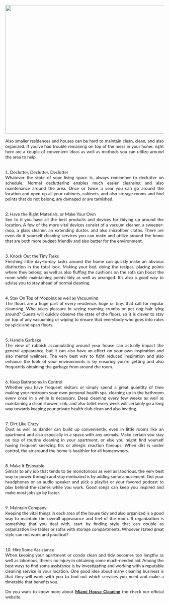 
 
 <!DOCTYPE html>
<html>
<title>10 Ways to Keep Your Apartment Tidy</title>
<meta property="og:title" content="Miami Cleaning Services" />
<meta name="keywords" content="Miami Cleaning Services" />
<meta charset="UTF-8">
<meta name="viewport" content="width=device-width, initial-scale=1">
<link rel="stylesheet" href="https://www.w3schools.com/w3css/4/w3.css">
<link rel="icon" href="https://icons.iconarchive.com/icons/aha-soft/free-global-security/16/Global-Network-icon.png" type="image/gif" sizes="16x16">
<link rel="stylesheet" href="https://cdnjs.cloudflare.com/ajax/libs/font-awesome/4.7.0/css/font-awesome.min.css">
<style>
body {font-family: "Lato", sans-serif}
.mySlides {display: none}
</style>
<body>


<!-- Page content -->
<div class="w3-content" style="max-width:2000px;margin-top:46px">
  
  <!-- The Band Section -->
  <div class="w3-container w3-content w3-center w3-padding-64" style="max-width:900px" id="band">
    <h1 class="w3-wide"></h1>
    <p class="w3-opacity"><i></a></i></p> 
    <p class="w3-justify">
	



<p><a href="https://cleanzen.com/miami"><img style="display: block; margin-left: auto; margin-right: auto;" src="https://media.istockphoto.com/id/1194917917/photo/beautiful-cleaning-woman-with-her-team-at-an-office-holding-a-bucket-with-cleaning-products.jpg?s=612x612&amp;w=0&amp;k=20&amp;c=KNJ-N7MZwckh-5OROps-B21q6vme0u6dSm8Akplo040=" alt="" width="612" height="408" /></a></p>
<p style="text-align: justify;">Also smaller residences and houses can be hard to maintain clean, clean, and also organized. If you've had trouble remaining on top of the mess in your home, right here are a couple of convenient ideas as well as methods you can utilize around the area to help.</p>
<p style="text-align: justify;"><br />1. Declutter, Declutter, Declutter<br />Whatever the state of your living space is, always remember to declutter on schedule. Normal decluttering enables much easier cleansing and also maintenance around the area. Once or twice a year you can go around the location and open up all your cabinets, cabinets, and also storage rooms and find points that do not belong, are damaged or are tarnished.</p>
<p style="text-align: justify;"><br />2. Have the Right Materials, or Make Your Own<br />See to it you have all the best products and devices for tidying up around the location. A few of the more vital devices consist of a vacuum cleaner, a sweeper-mop, a glass cleaner, an extending duster, and also microfiber cloths. There are even do it yourself cleaning services you can make and utilize around the home that are both more budget-friendly and also better for the environment.</p>
<p style="text-align: justify;"><br />3. Knock Out the Tiny Tasks<br />Finishing little day-to-day tasks around the home can quickly make an obvious distinction in the total look. Making your bed, doing the recipes, placing points where they belong, as well as also fluffing the cushions on the sofa can boost the room while maintaining points tidy as well as arranged. It's also a good way to advise you to stay ahead of normal cleaning.</p>
<p style="text-align: justify;"><br />4. Stay On Top of Mopping as well as Vacuuming<br />The floors are a huge part of every residence, huge or tiny, that call for regular cleansing. Who takes pleasure in seeing roaming crumbs or pet dog hair lying around? Guests will quickly observe the state of the floors, so it is clever to stay on top of any vacuuming or wiping to ensure that everybody who goes into rates by spick-and-span floors.</p>
<p style="text-align: justify;"><br />5. Handle Garbage<br />The view of rubbish accumulating around your house can actually impact the general appearance, but it can also have an effect on your own inspiration and also mental wellness. The very best way to fight reduced inspiration and also enhance the look of your environments is by ensuring you're getting and also frequently obtaining the garbage from around the room.</p>
<p style="text-align: justify;"><br />6. Keep Bathrooms In Control<br />Whether you have frequent visitors or simply spend a great quantity of time making your restroom your own personal health spa, cleaning up in the bathroom every once in a while is necessary. Deep cleaning every few weeks as well as maintaining a clean shower, sink, and also toilet every week will certainly go a long way towards keeping your private health club clean and also inviting.</p>
<p style="text-align: justify;"><br />7. Dirt Like Crazy<br />Dust as well as dander can build up conveniently, even in little rooms like an apartment and also especially in a space with any animals. Make certain you stay on top of routine cleaning in your apartment, or else you might find yourself having frequent sneezing fits or allergic reaction flareups. When dirt is under control, the air around the home is healthier for all homeowners.</p>
<p style="text-align: justify;"><br />8. Make it Enjoyable<br />Similar to any job that tends to be monotonous as well as laborious, the very best way to power through and stay motivated is by adding some amusement. Get your headphones or an audio speaker and pick a playlist or your favored podcast to play behind-the-scenes while you work. Good songs can keep you inspired and make most jobs go by faster.</p>
<p style="text-align: justify;"><br />9. Maintain Company<br />Keeping the vital things in each area of the house tidy and also organized is a good way to maintain the overall appearance and feel of the room. If organization is something that you deal with, start by finding style that can double as organization like tables or sofas with storage compartments. Whoever stated great style can not work and practical?</p>
<p style="text-align: justify;"><br />10. Hire Some Assistance<br />When keeping your apartment or condo clean and tidy becomes too lengthy as well as laborious, there's no injury in obtaining some much-needed aid. Among the best ways to find some assistance is by investigating and working with a reputable cleaning service in your location. One good idea about many cleaning business is that they will work with you to find out which services you need and make a timetable that benefits you.</p>
<p style="text-align: justify;">Do you want to know more about <a href="https://cleanzen.com/miami"><strong>Miami House Cleaning</strong></a> the check our official website.</p>






<!-- Footer -->


</div>
</div>

</body>
</html>
